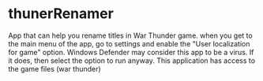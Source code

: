 # thunerRenamer
App that can help you rename titles in War Thunder game.
when you get to the main menu of the app, go to settings and enable the "User localization for game" option. 
Windows Defender may consider this app to be a virus. If it does, then select the option to run anyway. This application has access to the game files (war thunder)
